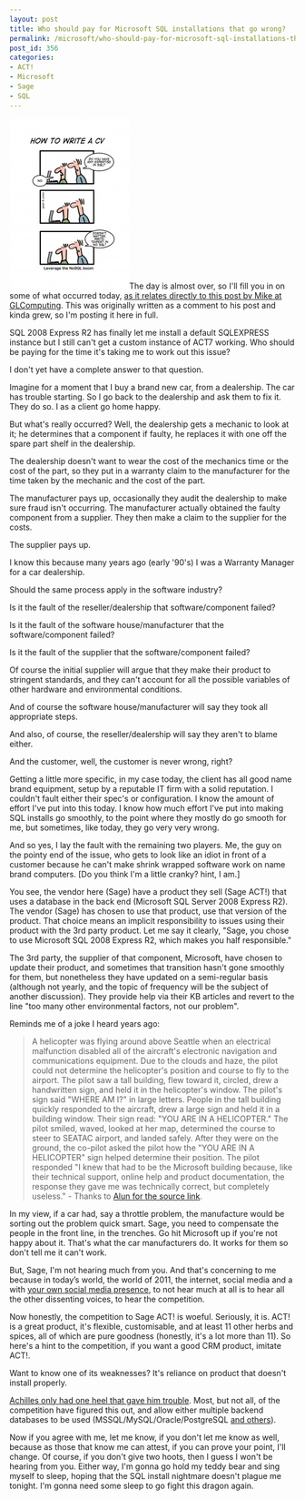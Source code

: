 ```yaml
---
layout: post
title: Who should pay for Microsoft SQL installations that go wrong?
permalink: /microsoft/who-should-pay-for-microsoft-sql-installations-that-go-wrong
post_id: 356
categories:
- ACT!
- Microsoft
- Sage
- SQL
---
```


[![ah, SQL humor](/images/Leverage_the_NoSQL_boom-211x300.jpg)](http://geekandpoke.typepad.com/geekandpoke/2011/01/nosql.html)The day is almost over, so I'll fill you in on some of what occurred today, [as it relates directly to this post by Mike at GLComputing](http://blog.glcomputing.com.au/2011/01/how-should-act-resellersvars-deal-with.html). This was originally written as a comment to his post and kinda grew, so I'm posting it here in full.

SQL 2008 Express R2 has finally let me install a default SQLEXPRESS instance but I still can't get a custom instance of ACT7 working. Who should be paying for the time it's taking me to work out this issue?

I don't yet have a complete answer to that question.

Imagine for a moment that I buy a brand new car, from a dealership. The car has trouble starting. So I go back to the dealership and ask them to fix it. They do so. I as a client go home happy.

But what's really occurred? Well, the dealership gets a mechanic to look at it; he determines that a component if faulty, he replaces it with one off the spare part shelf in the dealership.

The dealership doesn't want to wear the cost of the mechanics time or the cost of the part, so they put in a warranty claim to the manufacturer for the time taken by the mechanic and the cost of the part.

The manufacturer pays up, occasionally they audit the dealership to make sure fraud isn't occurring. The manufacturer actually obtained the faulty component from a supplier. They then make a claim to the supplier for the costs.

The supplier pays up.

I know this because many years ago (early '90's) I was a Warranty Manager for a car dealership.

Should the same process apply in the software industry?

Is it the fault of the reseller/dealership that software/component failed?

Is it the fault of the software house/manufacturer that the software/component failed?

Is it the fault of the supplier that the software/component failed?

Of course the initial supplier will argue that they make their product to stringent standards, and they can't account for all the possible variables of other hardware and environmental conditions.

And of course the software house/manufacturer will say they took all appropriate steps.

And also, of course, the reseller/dealership will say they aren't to blame either.

And the customer, well, the customer is never wrong, right?

Getting a little more specific, in my case today, the client has all good name brand equipment, setup by a reputable IT firm with a solid reputation. I couldn't fault either their spec's or configuration. I know the amount of effort I've put into this today. I know how much effort I've put into making SQL installs go smoothly, to the point where they mostly do go smooth for me, but sometimes, like today, they go very very wrong.

And so yes, I lay the fault with the remaining two players. Me, the guy on the pointy end of the issue, who gets to look like an idiot in front of a customer because he can't make shrink wrapped software work on name brand computers. [Do you think I'm a little cranky? hint, I am.]

You see, the vendor here (Sage) have a product they sell (Sage ACT!) that uses a database in the back end (Microsoft SQL Server 2008 Express R2). The vendor (Sage) has chosen to use that product, use that version of the product. That choice means an implicit responsibility to issues using their product with the 3rd party product. Let me say it clearly, "Sage, you chose to use Microsoft SQL 2008 Express R2, which makes you half responsible."

The 3rd party, the supplier of that component, Microsoft, have chosen to update their product, and sometimes that transition hasn't gone smoothly for them, but nonetheless they have updated on a semi-regular basis (although not yearly, and the topic of frequency will be the subject of another discussion). They provide help via their KB articles and revert to the line "too many other environmental factors, not our problem".

Reminds me of a joke I heard years ago:

>A helicopter was flying around above Seattle when an electrical malfunction disabled all of the aircraft's electronic navigation and communications equipment. Due to the clouds and haze, the pilot could not determine the helicopter's position and course to fly to the airport. The pilot saw a tall building, flew toward it, circled, drew a handwritten sign, and held it in the helicopter's window. The pilot's sign said "WHERE AM I?" in large letters. People in the tall building quickly responded to the aircraft, drew a large sign and held it in a building window. Their sign read: "YOU ARE IN A HELICOPTER." The pilot smiled, waved, looked at her map, determined the course to steer to SEATAC airport, and landed safely. After they were on the ground, the co-pilot asked the pilot how the "YOU ARE IN A HELICOPTER" sign helped determine their position. The pilot responded "I knew that had to be the Microsoft building because, like their technical support, online help and product documentation, the response they gave me was technically correct, but completely useless." - Thanks to [Alun for the source link](http://alunthomasevans.blogspot.com/2007/10/old-microsoft-joke.html).

In my view, if a car had, say a throttle problem, the manufacture would be sorting out the problem quick smart. Sage, you need to compensate the people in the front line, in the trenches. Go hit Microsoft up if you're not happy about it. That's what the car manufacturers do. It works for them so don't tell me it can't work.

But, Sage, I'm not hearing much from you. And that's concerning to me because in today’s world, the world of 2011, the internet, social media and a with [your own social media presence](http://community.act.com/t5/Larry-Ritter-s-Development-Blog/Get-Social-With-ACT/ba-p/51914), to not hear much at all is to hear all the other dissenting voices, to hear the competition.

Now honestly, the competition to Sage ACT! is woeful. Seriously, it is. ACT! is a great product, it's flexible, customisable, and at least 11 other herbs and spices, all of which are pure goodness (honestly, it's a lot more than 11). So here's a hint to the competition, if you want a good CRM product, imitate ACT!.

Want to know one of its weaknesses? It's reliance on product that doesn't install properly.

[Achilles only had one heel that gave him trouble](https://secure.wikimedia.org/wikipedia/en/wiki/Achilles%27_heel). Most, but not all, of the competition have figured this out, and allow either multiple backend databases to be used (MSSQL/MySQL/Oracle/PostgreSQL [and others](https://secure.wikimedia.org/wikipedia/en/wiki/SQL#Procedural_extensions)).

Now if you agree with me, let me know, if you don't let me know as well, because as those that know me can attest, if you can prove your point, I'll change. Of course, if you don't give two hoots, then I guess I won't be hearing from you. Either way, I'm gonna go hold my teddy bear and sing myself to sleep, hoping that the SQL install nightmare doesn't plague me tonight. I'm gonna need some sleep to go fight this dragon again.
